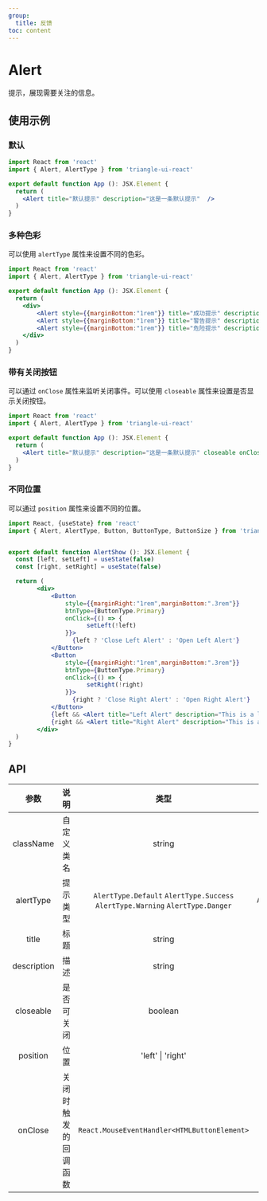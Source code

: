 ```yaml
---
group:
  title: 反馈
toc: content
---
```


# Alert

提示，展现需要关注的信息。

## 使用示例

### 默认

```jsx
import React from 'react'
import { Alert, AlertType } from 'triangle-ui-react'

export default function App (): JSX.Element {
  return (
    <Alert title="默认提示" description="这是一条默认提示"  />
  )
}
```

### 多种色彩

可以使用 `alertType` 属性来设置不同的色彩。

```jsx
import React from 'react'
import { Alert, AlertType } from 'triangle-ui-react'

export default function App (): JSX.Element {
  return (
    <div>
        <Alert style={{marginBottom:"1rem"}} title="成功提示" description="这是一条成功提示" alertType={AlertType.Success} />
        <Alert style={{marginBottom:"1rem"}} title="警告提示" description="这是一条警告提示" alertType={AlertType.Warning} />
        <Alert style={{marginBottom:"1rem"}} title="危险提示" description="这是一条危险提示" alertType={AlertType.Danger} />
    </div>
  )
}
```

### 带有关闭按钮

可以通过 `onClose` 属性来监听关闭事件。可以使用 `closeable` 属性来设置是否显示关闭按钮。

```jsx
import React from 'react'
import { Alert, AlertType } from 'triangle-ui-react'

export default function App (): JSX.Element {
  return (
    <Alert title="默认提示" description="这是一条默认提示" closeable onClose={() => {alert("关闭")}} />
  )
}
```

### 不同位置

可以通过 `position` 属性来设置不同的位置。

```jsx
import React, {useState} from 'react'
import { Alert, AlertType, Button, ButtonType, ButtonSize } from 'triangle-ui-react'


export default function AlertShow (): JSX.Element {
  const [left, setLeft] = useState(false)
  const [right, setRight] = useState(false)

  return (
        <div>
            <Button 
                style={{marginRight:"1rem",marginBottom:".3rem"}} 
                btnType={ButtonType.Primary} 
                onClick={() => {
                      setLeft(!left)
                }}>
                  {left ? 'Close Left Alert' : 'Open Left Alert'}
            </Button>
            <Button 
                style={{marginRight:"1rem",marginBottom:".3rem"}} 
                btnType={ButtonType.Primary} 
                onClick={() => {
                      setRight(!right)
                }}>
                  {right ? 'Close Right Alert' : 'Open Right Alert'}
            </Button>
            {left && <Alert title="Left Alert" description="This is a left alert" alertType={AlertType.Success} position="left" />}
            {right && <Alert title="Right Alert" description="This is a right alert" alertType={AlertType.Success} position="right" />}
        </div>
  )
}
```

## API

| 参数 | 说明 | 类型 | 默认值 |
| :---: | :---: | :---: | :---: |
| className | 自定义类名 | string | - |
| alertType | 提示类型 | `AlertType.Default`  `AlertType.Success`  `AlertType.Warning`  `AlertType.Danger` | `AlertType.Default` |
| title | 标题 | string | - |
| description | 描述 | string | - |
| closeable | 是否可关闭 | boolean | `false` |
| position | 位置 | 'left' \| 'right' | - |
| onClose | 关闭时触发的回调函数 | `React.MouseEventHandler<HTMLButtonElement>` | - |
